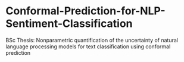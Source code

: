# Conformal-Prediction-for-NLP-Sentiment-Classification
BSc Thesis: Nonparametric quantification of the uncertainty of natural language processing models for text classification using conformal prediction

